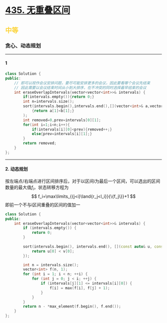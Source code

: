 # [435. 无重叠区间](https://leetcode.cn/problems/non-overlapping-intervals/)  
## <font color=#FCD337>中等</font>  
### **贪心、动态规划**
***
#### 1
```cpp
class Solution {
public:
    // 即可以视作会议安排问题，要尽可能安排更多的会议，因此要看哪个会议先结束
    // 因此需要以会议结束时间从小到大排序，在不冲突的同时选择最早结束的会议
    int eraseOverlapIntervals(vector<vector<int>>& intervals) {
        if(intervals.empty()){return 0;}
        int n=intervals.size();
        sort(intervals.begin(),intervals.end(),[](vector<int>& a,vector<int> b)
            {return a[1]<b[1];}
        );
        int removed=0,prev=intervals[0][1];
        for(int i=1;i<n;i++){
            if(intervals[i][0]<prev){removed++;}
            else{prev=intervals[i][1];}
        }
        return removed;
    }
};
```
***
#### 2. 动态规划
按左端点/右端点进行区间排序后，对于以区间i为最后一个区间，可以选出的区间数量的最大值$f_i$，状态转移方程为
$$
f_i=\max\limits_{{j<i}\land{r_j<l_i}}{\{f_j\}}+1
$$
即前一个不与i区间重叠的区间的值加一
```cpp
class Solution {
public:
    int eraseOverlapIntervals(vector<vector<int>>& intervals) {
        if (intervals.empty()) {
            return 0;
        }
        
        sort(intervals.begin(), intervals.end(), [](const auto& u, const auto& v) {
            return u[0] < v[0];
        });

        int n = intervals.size();
        vector<int> f(n, 1);
        for (int i = 1; i < n; ++i) {
            for (int j = 0; j < i; ++j) {
                if (intervals[j][1] <= intervals[i][0]) {
                    f[i] = max(f[i], f[j] + 1);
                }
            }
        }
        return n - *max_element(f.begin(), f.end());
    }
};
```

